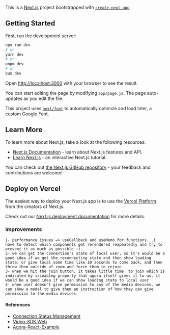 This is a [Next.js](https://nextjs.org/) project bootstrapped with [`create-next-app`](https://github.com/vercel/next.js/tree/canary/packages/create-next-app).

## Getting Started

First, run the development server:

```bash
npm run dev
# or
yarn dev
# or
pnpm dev
# or
bun dev
```

Open [http://localhost:3000](http://localhost:3000) with your browser to see the result.

You can start editing the page by modifying `app/page.js`. The page auto-updates as you edit the file.

This project uses [`next/font`](https://nextjs.org/docs/basic-features/font-optimization) to automatically optimize and load Inter, a custom Google Font.

## Learn More

To learn more about Next.js, take a look at the following resources:

- [Next.js Documentation](https://nextjs.org/docs) - learn about Next.js features and API.
- [Learn Next.js](https://nextjs.org/learn) - an interactive Next.js tutorial.

You can check out [the Next.js GitHub repository](https://github.com/vercel/next.js/) - your feedback and contributions are welcome!

## Deploy on Vercel

The easiest way to deploy your Next.js app is to use the [Vercel Platform](https://vercel.com/new?utm_medium=default-template&filter=next.js&utm_source=create-next-app&utm_campaign=create-next-app-readme) from the creators of Next.js.

Check out our [Next.js deployment documentation](https://nextjs.org/docs/deployment) for more details.


### improvements
    1- performance issues => useCallback and useMemo for functions...i have to detect which components get rerendered reapeatedly and try to prevent it as much as possible :).
    2- we can get the connection's state of local user, so it's would be a good idea if we get the reconnecting state and then show loading state, or give local some time like 10 seconds to come back, and then throw them outside of room and force them to rejoin
    3- when we hit the join button, it takes little time  to join which is indicated by isLoading property that agora itself gives it to us, it would be a good idea if we can show loading state to local user
    4- when user doesn't give permission to any of the media devices, we can show a modal to give them an instruction of how they can give permission to the media devices

    

#### References 

* [Connection Status Management](https://docs.agora.io/en/video-calling/enhance-call-quality/connection-status-management?platform=web)
* [Video-SDK Web](https://api-ref.agora.io/en/video-sdk/web/4.x/globals.html)
* [Agora-React-Example](https://agoraio-extensions.github.io/agora-rtc-react/basic/#/Basic/overview)
